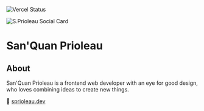 ![Vercel Status](https://img.shields.io/github/deployments/sprioleau/sprioleau.dev/production?label=vercel&logo=vercel&style=for-the-badge)

![S.Prioleau Social Card](https://sprioleau.dev/images/sprioleau-social-card.png)

# San'Quan Prioleau

## About
San'Quan Prioleau is a frontend web developer with an eye for good design, who loves combining ideas to create new things.

🚀 [sprioleau.dev](https://sprioleau.dev/)